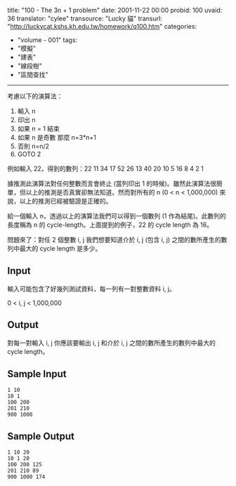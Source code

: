 title: "100 - The 3n + 1 problem"
date: 2001-11-22 00:00
probid: 100
uvaid: 36
translator: "cylee"
transource: "Lucky 貓"
transurl: "http://luckycat.kshs.kh.edu.tw/homework/q100.htm"
categories:
- "volume - 001"
tags:
- "模擬"
- "建表"
- "線段樹"
- "區間查找"
---

考慮以下的演算法：

1. 輸入 n
2. 印出 n
3. 如果 n = 1 結束
4. 如果 n 是奇數 那麼 n=3*n+1
5. 否則 n=n/2
6. GOTO 2

例如輸入 22，得到的數列：22 11 34 17 52 26 13 40 20 10 5 16 8 4 2 1

據推測此演算法對任何整數而言會終止 (當列印出 1 的時候)。雖然此演算法很簡單，但以上的推測是否真實卻無法知道。然而對所有的 n (0 < n < 1,000,000) 來說，以上的推測已經被驗證是正確的。

給一個輸入 n，透過以上的演算法我們可以得到一個數列 (1 作為結尾)。此數列的長度稱為 n 的 cycle-length。上面提到的例子，22 的 cycle length 為 16。

問題來了：對任 2 個整數 i, j 我們想要知道介於 i, j (包含 i, j) 之間的數所產生的數列中最大的 cycle length 是多少。

<!-- more -->

## Input ##

輸入可能包含了好幾列測試資料，每一列有一對整數資料 i, j。

0 < i, j < 1,000,000

## Output ##

對每一對輸入 i, j 你應該要輸出 i, j 和介於 i, j 之間的數所產生的數列中最大的 cycle length。

## Sample Input ##

	1 10
	10 1
	100 200
	201 210
	900 1000

## Sample Output ##

	1 10 20
	10 1 20
	100 200 125
	201 210 89
	900 1000 174
